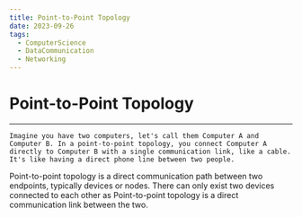 ```yaml
---
title: Point-to-Point Topology
date: 2023-09-26
tags:
  - ComputerScience
  - DataCommunication
  - Networking
---
```


# Point-to-Point Topology

---

```
Imagine you have two computers, let's call them Computer A and Computer B. In a point-to-point topology, you connect Computer A directly to Computer B with a single communication link, like a cable. It's like having a direct phone line between two people.
```

Point-to-point topology is a direct communication path between two endpoints, typically devices or nodes. There can only exist two devices connected to each other as Point-to-point topology is a direct communication link between the two.
